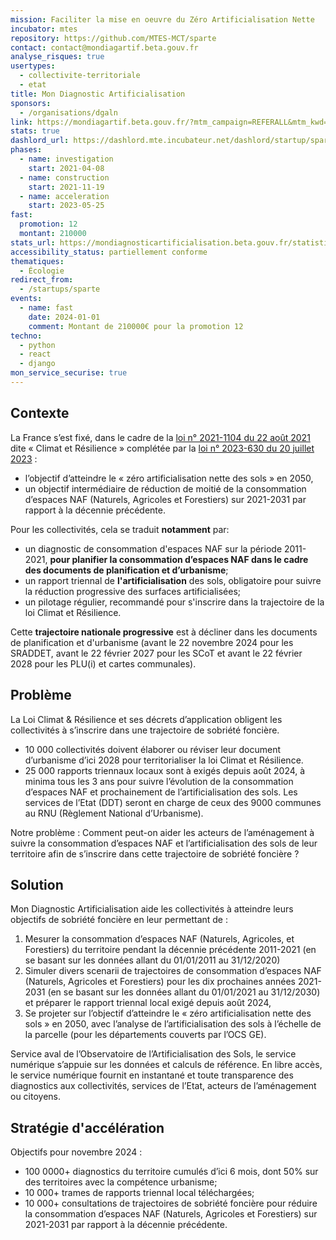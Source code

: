 ```yaml
---
mission: Faciliter la mise en oeuvre du Zéro Artificialisation Nette
incubator: mtes
repository: https://github.com/MTES-MCT/sparte
contact: contact@mondiagartif.beta.gouv.fr
analyse_risques: true
usertypes:
  - collectivite-territoriale
  - etat
title: Mon Diagnostic Artificialisation
sponsors:
  - /organisations/dgaln
link: https://mondiagartif.beta.gouv.fr/?mtm_campaign=REFERALL&mtm_kwd=BETA_GOUV
stats: true
dashlord_url: https://dashlord.mte.incubateur.net/dashlord/startup/sparte/
phases:
  - name: investigation
    start: 2021-04-08
  - name: construction
    start: 2021-11-19
  - name: acceleration
    start: 2023-05-25
fast:
  promotion: 12
  montant: 210000
stats_url: https://mondiagnosticartificialisation.beta.gouv.fr/statistiques/
accessibility_status: partiellement conforme
thematiques:
  - Écologie
redirect_from:
  - /startups/sparte
events:
  - name: fast
    date: 2024-01-01
    comment: Montant de 210000€ pour la promotion 12
techno:
  - python
  - react
  - django
mon_service_securise: true
---
```

## Contexte

La France s’est fixé, dans le cadre de la [loi n° 2021-1104 du 22 août 2021](https://www.legifrance.gouv.fr/jorf/id/JORFTEXT000043956924) dite « Climat et Résilience » complétée par la [loi n° 2023-630 du 20 juillet 2023](https://www.legifrance.gouv.fr/jorf/id/JORFTEXT000047866733) : 

- l’objectif d’atteindre le « zéro artificialisation nette des sols » en 2050,
- un objectif intermédiaire de réduction de moitié de la consommation d’espaces NAF (Naturels, Agricoles et Forestiers) sur 2021-2031 par rapport à la décennie précédente.

Pour les collectivités, cela se traduit **notamment** par:
- un diagnostic de consommation d'espaces NAF sur la période 2011-2021, **pour planifier la consommation d’espaces NAF dans le cadre des documents de planification et d’urbanisme**;
- un rapport triennal de **l'artificialisation** des sols, obligatoire pour suivre la réduction progressive des surfaces artificialisées;
- un pilotage régulier, recommandé pour s'inscrire dans la trajectoire de la loi Climat et Résilience.

Cette **trajectoire nationale progressive** est à décliner dans les documents de planification et d'urbanisme (avant le 22 novembre 2024 pour les SRADDET, avant le 22 février 2027 pour les SCoT et avant le 22 février 2028 pour les PLU(i) et cartes communales).

## Problème

La Loi Climat & Résilience et ses décrets d’application obligent les collectivités à s’inscrire dans une trajectoire de sobriété foncière.

- 10 000 collectivités doivent élaborer ou réviser leur document d’urbanisme d’ici 2028 pour territorialiser la loi Climat et Résilience.
- 25 000 rapports triennaux locaux sont à exigés depuis août 2024, à minima tous les 3 ans pour suivre l’évolution de la consommation d’espaces NAF et prochainement de l’artificialisation des sols. Les services de l’Etat (DDT) seront en charge de ceux des 9000 communes au RNU (Règlement National d’Urbanisme).

Notre problème : Comment peut-on aider les acteurs de l’aménagement à suivre la consommation d’espaces NAF et l’artificialisation des sols de leur territoire afin de s’inscrire dans cette trajectoire de sobriété foncière ?

## Solution

Mon Diagnostic Artificialisation aide les collectivités à atteindre leurs objectifs de sobriété foncière en leur permettant de :

1. Mesurer la consommation d’espaces NAF (Naturels, Agricoles, et Forestiers) du territoire pendant la décennie précédente 2011-2021 (en se basant sur les données allant du 01/01/2011 au 31/12/2020) 
2. Simuler divers scenarii de trajectoires de consommation d’espaces NAF (Naturels, Agricoles et Forestiers) pour les dix prochaines années 2021-2031 (en se basant sur les données allant du 01/01/2021 au 31/12/2030) et préparer le rapport triennal local exigé depuis août 2024, 
3. Se projeter sur l’objectif d’atteindre le « zéro artificialisation nette des sols » en 2050, avec l’analyse de l’artificialisation des sols à l’échelle de la parcelle (pour les départements couverts par l’OCS GE).

Service aval de l’Observatoire de l’Artificialisation des Sols, le service numérique s’appuie sur les données et calculs de référence. En libre accès, le service numérique fournit en instantané et toute transparence des diagnostics aux collectivités, services de l’Etat, acteurs de l’aménagement ou citoyens.

## Stratégie d'accélération

Objectifs pour novembre 2024  :

- 100 0000+ diagnostics du territoire cumulés d’ici 6 mois, dont 50% sur des territoires avec la compétence urbanisme;
- 10 000+ trames de rapports triennal local téléchargées;
- 10 000+ consultations de trajectoires de sobriété foncière pour réduire la consommation d’espaces NAF (Naturels, Agricoles et Forestiers) sur 2021-2031 par rapport à la décennie précédente.

